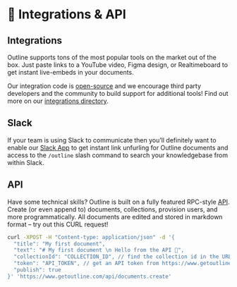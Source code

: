 # 🚀 Integrations & API

## Integrations

Outline supports tons of the most popular tools on the market out of the box. Just paste links to a YouTube video, Figma design, or Realtimeboard to get instant live-embeds in your documents.

Our integration code is [open-source](https://github.com/outline/outline) and we encourage third party developers and the community to build support for additional tools! Find out more on our [integrations directory](https://www.getoutline.com/integrations).

## Slack

If your team is using Slack to communicate then you’ll definitely want to enable our [Slack App](https://getoutline.slack.com/apps/A0W3UMKBQ-outline) to get instant link unfurling for Outline documents and access to the `/outline` slash command to search your knowledgebase from within Slack.

## API

Have some technical skills? Outline is built on a fully featured RPC-style [API](https://www.getoutline.com/developers). Create (or even append to) documents, collections, provision users, and more programmatically. All documents are edited and stored in markdown format – try out this CURL request!

```bash
curl -XPOST -H "Content-type: application/json" -d '{
  "title": "My first document",
  "text": "# My first document \n Hello from the API 👋",
  "collectionId": "COLLECTION_ID", // find the collection id in the URL bar
  "token": "API_TOKEN", // get an API token from https://www.getoutline.com/settings/tokens
  "publish": true
}' 'https://www.getoutline.com/api/documents.create'
```

